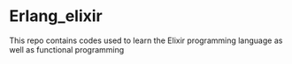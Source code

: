 # Erlang_elixir
This repo contains codes used to learn the Elixir programming language as well as functional programming
